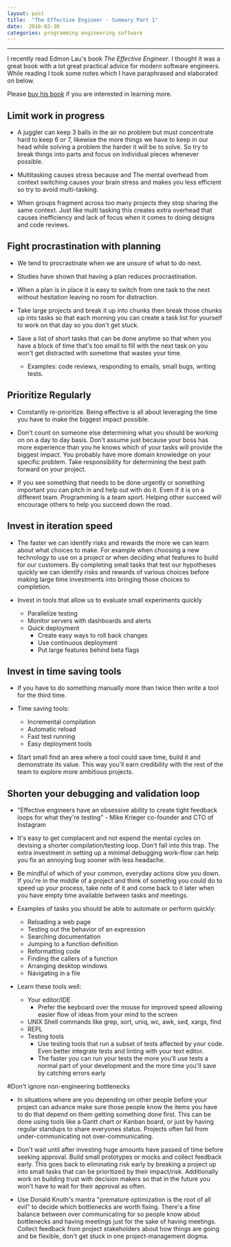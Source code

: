 ```yaml
---
layout: post
title:  "The Effective Engineer - Summary Part 1"
date:  2016-03-30 
categories: programming engineering software 
---
```



---
I recently read Edmon Lau's book _The Effective Engineer_. I thought it was a great book with a lot great practical
advice for modern software engineers. While reading I took some notes which I have paraphrased and elaborated on below.

Please [buy his book](http://www.amazon.com/The-Effective-Engineer-Engineering-Disproportionate/dp/0996128107) if you
are interested in learning more. 


## Limit work in progress
  - A juggler can keep 3 balls in the air no problem but must concentrate hard to keep 6 or 7, likewise the more things
  we have to keep in our head while solving a problem the harder it will be to solve. So try to break things into parts
  and focus on individual pieces whenever possible.

  - Multitasking causes stress because and The mental overhead from context switching causes your brain stress and makes
  you less efficient so try to avoid multi-tasking.

  - When groups fragment across too many projects they stop sharing the same context. Just like multi tasking this
    creates extra overhead that causes inefficiency and lack of focus when it comes to doing designs and code reviews.


## Fight procrastination with planning
  - We tend to procrastinate when we are unsure of what to do next.

  - Studies have shown that having a plan reduces procrastination.

  - When a plan is in place it is easy to switch from one task to the next without hesitation leaving no room for 
  distraction.

  - Take large projects and break it up into chunks then break those chunks up into tasks so that each morning you can
    create a task list for yourself to work on that day so you don't get stuck.

  - Save a list of short tasks that can be done anytime so that when you have a block of time that's too small to fill
    with the next task on you won't get distracted with sometime that wastes your time.
    - Examples: code reviews, responding to emails, small bugs, writing tests.

## Prioritize Regularly
  - Constantly re-prioritize. Being effective is all about leveraging the time you have to make the biggest impact
    possible.

  - Don't count on someone else determining what you should be working on on a day to day basis. Don't assume just
    because your boss has more experience than you he knows which of your tasks will provide the biggest impact. You
    probably have more domain knowledge on your specific problem. Take responsibility for determining the best path
    forward on your project.

  - If you see something that needs to be done urgently or something important you can pitch in and help out with do
  it. Even if it is on a different team. Programming is a team sport. Helping other succeed will encourage others to
  help you succeed down the road.

## Invest in iteration speed
  - The faster we can identify risks and rewards the more we can learn about what choices to make. For example
  when choosing a new technology to use on a project or when deciding what features to build for our customers. By
  completing small tasks that test our hypotheses quickly we can identify risks and rewards of various choices before
  making large time investments into bringing those choices to completion.

  - Invest in tools that allow us to evaluate small experiments quickly
    - Parallelize testing
    - Monitor servers with dashboards and alerts
    - Quick deployment
      - Create easy ways to roll back changes
      - Use continuous deployment
      - Put large features behind beta flags

## Invest in time saving tools
  - If you have to do something manually more than twice then write a tool for the third time.

  - Time saving tools:
    - Incremental compilation
    - Automatic reload
    - Fast test running
    - Easy deployment tools

  - Start small find an area where a tool could save time, build it and demonstrate its value. This way you'll earn
  credibility with the rest of the team to explore more ambitious projects.

## Shorten your debugging and validation loop
 - "Effective engineers have an obsessive ability to create tight feedback loops for what they're testing" - Mike
 Krieger co-founder and CTO of Instagram

 - It's easy to get complacent and not expend the mental cycles on devising a shorter compilation/testing loop. Don't
 fall into this trap. The extra investment in setting up a minimal debugging work-flow can help you fix an annoying bug
 sooner with less headache.

  - Be mindful of which of your common, everyday actions slow you down. If you're in the middle of a project and think
    of somethig you could do to speed up your process, take note of it and come back to it later when you have empty
    time available between tasks and meetings.

 - Examples of tasks you should be able to automate or perform quickly:
    - Reloading a web page
    - Testing out the behavior of an expression
    - Searching documentation
    - Jumping to a function definition
    - Reformatting code
    - Finding the callers of a function
    - Arranging desktop windows
    - Navigating in a file

  - Learn these tools well:
    - Your editor/IDE
      - Prefer the keyboard over the mouse for improved speed allowing easier flow of ideas from your mind to the
        screen
    - UNIX Shell commands like grep, sort, uniq, wc, awk, sed, xargs, find
    - REPL
    - Testing tools
      - Use testing tools that run a subset of tests affected by your code. Even better integrate tests and linting
      with your text editor.
      - The faster you can run your tests the more you'll use tests a normal part of your development and the more time
      you'll save by catching errors early

#Don't ignore non-engineering bottlenecks
  - In situations where are you depending on other people before your project can advance make sure those people know
  the items you have to do that depend on them getting something done first. This can be done using tools like a Gantt
  chart or Kanban board, or just by having regular standups to share everyones status. Projects often fail from
  under-communicating not over-communicating.

  - Don't wait until after investing huge amounts have passed of time before seeking approval. Build small prototypes
    or mocks and collect feedback early. This goes back to eliminating risk early by breaking a project up into small
    tasks that can be prioritized by their impact/risk. Additionally work on  building trust with decision makers so
    that in the future you won't have to wait for their approval as often.

  - Use Donald Knuth's mantra "premature optimization is the root of all evil" to decide which bottlenecks are worth
  fixing. There's a fine balance between over communicating for so people know about bottlenecks and having meetings
  just for the sake of having meetings. Collect feedback from project stakeholders about how things are going and be
  flexible, don't get stuck in one project-management dogma.

